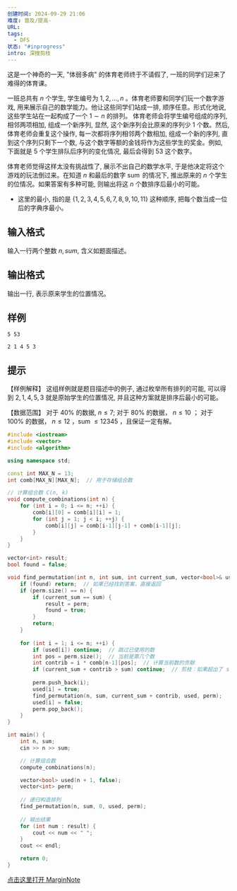 ```yaml
---
创建时间: 2024-09-29 21:06
难度: 普及/提高-
URL: 
tags:
  - DFS
状态: "#inprogress"
intro: 深搜剪枝
---
```

这是一个神奇的一天, "体弱多病" 的体育老师终于不请假了, 一班的同学们迎来了难得的体育课。

一班总共有 $n$ 个学生, 学生编号为 $1,2, \ldots, n$ 。体育老师要和同学们玩一个数字游戏, 用来展示自己的数学能力。他让这些同学们站成一排, 顺序任意。形式化地说, 这些学生站在一起构成了一个 $1 \sim n$ 的排列。
体育老师会将学生编号组成的序列, 相邻两项相加, 组成一个新序列, 显然, 这个新序列会比原来的序列少 $1$ 个数。然后, 体育老师会重复这个操作, 每一次都将序列相邻两个数相加, 组成一个新的序列, 直到这个序列只剩下一个数, 与这个数字等额的金钱将作为这些学生的奖金。例如, 下面就是 $5$ 个学生排队后序列的变化情况, 最后会得到 $53$ 这个数字。


体育老师觉得这样太没有挑战性了, 展示不出自己的数学水平, 于是他决定将这个游戏的玩法倒过来。在知道 $n$ 和最后的数字 $\operatorname{sum}$ 的情况下, 推出原来的 $n$ 个学生的位情况。如果答案有多种可能, 则输出将这 $n$ 个数排序后最小的可能。
- 这里的最小, 指的是 $\{1,2,3,4,5,6,7,8,9,10,11\}$ 这种顺序, 把每个数当成一位后的字典序最小。
## 输入格式
输入一行两个整数 $n, sum$, 含义如题面描述。
## 输出格式
输出一行, 表示原来学生的位置情况。

## 样例

```input1
5 53
```

```output1
2 1 4 5 3
```

## 提示
【样例解释】
这组样例就是题目描述中的例子, 通过枚举所有排列的可能, 可以得到 $2,1,4,5,3$ 就是原始学生的位置情况, 并且这种方案就是排序后最小的可能。

【数据范围】
对于 $40 \%$ 的数据, $n \leq 7$;
对于 $80 \%$ 的数据， $n \leq 10$ ；
对于 $100 \%$ 的数据， $n \leq 12$ ，sum $\leq 12345$ ，且保证一定有解。

```cpp showLineNumbers
#include <iostream>
#include <vector>
#include <algorithm>

using namespace std;

const int MAX_N = 13;
int comb[MAX_N][MAX_N];  // 用于存储组合数

// 计算组合数 C(n, k)
void compute_combinations(int n) {
    for (int i = 0; i <= n; ++i) {
        comb[i][0] = comb[i][i] = 1;
        for (int j = 1; j < i; ++j) {
            comb[i][j] = comb[i-1][j-1] + comb[i-1][j];
        }
    }
}

vector<int> result;
bool found = false;

void find_permutation(int n, int sum, int current_sum, vector<bool>& used, vector<int>& perm) {
    if (found) return;  // 如果已经找到答案，直接返回
    if (perm.size() == n) {
        if (current_sum == sum) {
            result = perm;
            found = true;
        }
        return;
    }
    
    for (int i = 1; i <= n; ++i) {
        if (used[i]) continue;  // 跳过已使用的数
        int pos = perm.size();  // 当前是第几个数
        int contrib = i * comb[n-1][pos];  // 计算当前数的贡献
        if (current_sum + contrib > sum) continue;  // 剪枝：如果超出了 sum，跳过
        
        perm.push_back(i);
        used[i] = true;
        find_permutation(n, sum, current_sum + contrib, used, perm);
        used[i] = false;
        perm.pop_back();
    }
}

int main() {
    int n, sum;
    cin >> n >> sum;

    // 计算组合数
    compute_combinations(n);

    vector<bool> used(n + 1, false);
    vector<int> perm;
    
    // 递归构造排列
    find_permutation(n, sum, 0, used, perm);
    
    // 输出结果
    for (int num : result) {
        cout << num << " ";
    }
    cout << endl;

    return 0;
}
```

[点击这里打开 MarginNote](marginnote4app://note/3291DE91-C382-48A7-A73F-AF4F652E2EA5)



